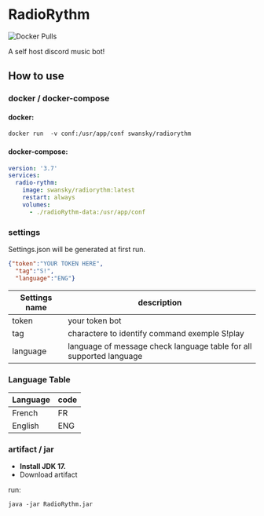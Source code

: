 # RadioRythm
![Docker Pulls](https://img.shields.io/docker/pulls/swansky/radiorythm)

A self host discord music bot!

## How to use

### docker / docker-compose

#### docker:
```dockerfile
docker run  -v conf:/usr/app/conf swansky/radiorythm
```
#### docker-compose:
```yml
version: '3.7'
services:
  radio-rythm:
    image: swansky/radiorythm:latest
    restart: always
    volumes:
      - ./radioRythm-data:/usr/app/conf
```


### settings
Settings.json will be generated at first run.
```json
{"token":"YOUR TOKEN HERE", 
  "tag":"S!",
  "language":"ENG"}
```

Settings name | description   |
--- |-------------------------------|
token | your token bot                 | 
tag | charactere to identify command exemple S!play | 
language | language of message check language table for all supported language | 


### Language Table

Language | code |
--- |------|
French | FR   | 
English | ENG  |



### artifact / jar 

- **Install JDK 17.**
- Download artifact

run:
````shell
java -jar RadioRythm.jar
````


